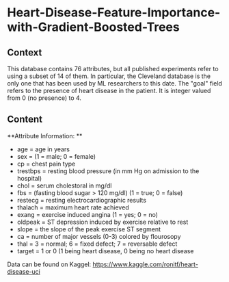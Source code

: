 # Heart-Disease-Feature-Importance-with-Gradient-Boosted-Trees
## Context
This database contains 76 attributes, but all published experiments refer to using a subset of 14 of them. In particular, the Cleveland database is the only one that has been used by ML researchers to this date. The "goal" field refers to the presence of heart disease in the patient. It is integer valued from 0 (no presence) to 4.

## Content

**Attribute Information: **
- age = age in years
- sex = (1 = male; 0 = female)
- cp = chest pain type
- trestbps = resting blood pressure (in mm Hg on admission to the hospital)
- chol = serum cholestoral in mg/dl
- fbs = (fasting blood sugar > 120 mg/dl) (1 = true; 0 = false)
- restecg = resting electrocardiographic results
- thalach = maximum heart rate achieved
- exang = exercise induced angina (1 = yes; 0 = no)
- oldpeak = ST depression induced by exercise relative to rest
- slope = the slope of the peak exercise ST segment
- ca = number of major vessels (0-3) colored by flourosopy
- thal = 3 = normal; 6 = fixed defect; 7 = reversable defect
- target = 1 or 0 (1 being heart disease, 0 being no heart disease


Data can be found on Kaggel: https://www.kaggle.com/ronitf/heart-disease-uci
